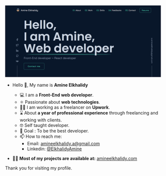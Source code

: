 ![introduction image](./introduction.png)
- Hello 👋, My name is **Amine Elkhalidy**
  - ‍💻 I am a **Front-End web developer**.
  - ⚛️ Passionate about **web technologies**.
  - 👨‍💻 I am working as a freelancer on **Upwork**.
  - ⌛ About **a year of professional experience** through freelancing and working with clients.
  - 🤓 Self taught developer.
  - 🎯 Goal : To be the best developer.
  - 📫 How to reach me:
    - Email: amineelkhalidy.a@gmail.com
    - Linkedin: [@ElkhalidyAmine](https://www.linkedin.com/in/amine-elkhalidy/)
 
 - 👨‍💻 **Most of my projects are available at:** [amineelkhalidy.com](https://www.amineelkhalidy.com)
 
 
 Thank you for visiting my profile.





   

   




